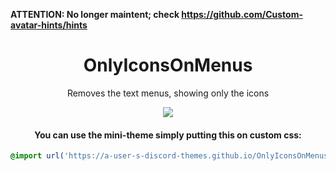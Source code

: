 **ATTENTION: No longer maintent; check https://github.com/Custom-avatar-hints/hints**
<h1 align="center">OnlyIconsOnMenus</h1>
<p align="center">Removes the text menus, showing only the icons</p>
<p align="center"><img src="https://cdn.discordapp.com/attachments/542864483543023646/658174072911298580/unknown.png" /></p>

<h4 align="center">You can use the mini-theme simply putting this on custom css:</h1>

```css
@import url('https://a-user-s-discord-themes.github.io/OnlyIconsOnMenus/app.css');
```
